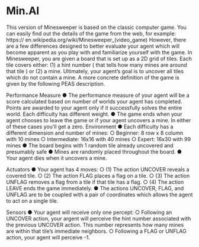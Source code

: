 # Min.AI
This version of Minesweeper is based on the classic computer game. You can easily find out the details of the game from the web, for example: https:// en.wikipedia.org/wiki/Minesweeper_(video_game) However, there are a few differences designed to better evaluate your agent which will become apparent as you play with and familiarize yourself with the game. In Minesweeper, you are given a board that is set up as a 2D grid of tiles. Each tile covers either: (1) a hint number ( that tells how many mines are around that tile ) or (2) a mine. Ultimately, your agent’s goal is to uncover all tiles which do not contain a mine. A more concrete definition of the game is given by the following PEAS description.

Performance Measure
● The performance measure of your agent will be a score calculated based on number of worlds your agent has completed. Points are awarded to your agent only if it successfully solves the entire world. Each difficulty has different weight. 
● The game ends when your agent chooses to leave the game or if your agent uncovers a mine. In either of these cases you'll get a zero. 
Environment
● Each difficulty has a different dimension and number of mines: 
    ○ Beginner: 8 row x 8 column with 10 mines
    ○ Intermediate: 16x16 with 40 mines
    ○ Expert: 16x30 with 99 mines
● The board begins with 1 random tile already uncovered and presumably safe 
● Mines are randomly placed throughout the board.
● Your agent dies when it uncovers a mine.

Actuators
● Your agent has 4 moves:
○ (1) The action UNCOVER reveals a covered tile.
○ (2) The action FLAG places a flag on a tile.
○ (3) The action UNFLAG removes a flag from a tile if that tile has a flag. ○ (4) The action LEAVE ends the game immediately.
● The actions UNCOVER, FLAG, and UNFLAG are to be coupled with a pair of coordinates which allows the agent to act on a single tile. 

Sensors
● Your agent will receive only one percept:
○ Following an UNCOVER action, your argent will perceive the hint
number associated with the previous UNCOVER action. This number
represents how many mines are within that tile’s immediate neighbors. ○ Following a FLAG or UNFLAG action, your agent will perceive -1.  
